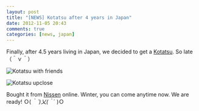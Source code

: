 ```yaml
---
layout: post
title: "[NEWS] Kotatsu after 4 years in Japan"
date: 2012-11-05 20:43
comments: true
categories: [news, japan]
---
```


Finally, after 4.5 years living in Japan, we decided to get a [Kotatsu](http://en.wikipedia.org/wiki/Kotatsu). So late （＾ｖ＾）

![Kotatsu with friends](http://f.cl.ly/items/392v2E1m0q3J0Y2m2o27/IMG_7562.jpg)

<!-- more -->

![Kotatsu upclose](http://f.cl.ly/items/1R3F402E471h303V411P/IMG_7558.jpg)

Bought it from [Nissen](http://www.nissen.co.jp/) online. Winter, you can come anytime now. We are ready! Ｏ( ｀_´)乂(｀_´ )Ｏ